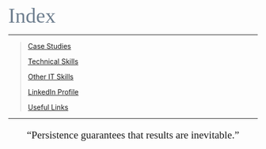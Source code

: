 <span style="font-family:Papyrus; font-size:3em; color:SlateGray;">Index</span>

---

> [Case Studies](portfolio.md)
>
> [Technical Skills](certified_skills.md)
>
> [Other IT Skills](other_skills.md)
>
> [LinkedIn Profile](https://www.linkedin.com/in/mbhagwan)
> 
> [Useful Links](links.md)

---

<center>
<span style="font-family:Papyrus; font-size:1.5em;">
  <p><q>Persistence guarantees that results are inevitable.</q></p>
</span>
</center>
